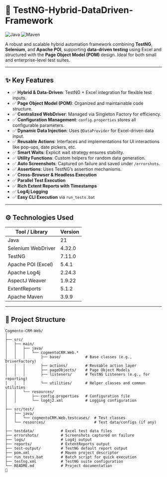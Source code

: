 # 🧪 TestNG-Hybrid-DataDriven-Framework

![Java](https://img.shields.io/badge/java-21-blue)
![Maven](https://img.shields.io/badge/maven-3.9.9-orange)

A robust and scalable hybrid automation framework combining **TestNG**, **Selenium**, and **Apache POI**, supporting **data-driven testing** using Excel and structured with the **Page Object Model (POM)** design. Ideal for both small and enterprise-level test suites.

---

## ✨ Key Features

- ✅ **Hybrid & Data-Driven**: TestNG + Excel integration for flexible test inputs.
- ✅ **Page Object Model (POM)**: Organized and maintainable code structure.
- ✅ **Centralized WebDriver**: Managed via Singleton Factory for efficiency.
- ✅ **Configuration Management**: `config.properties` stores all configurable parameters.
- ✅ **Dynamic Data Injection**: Uses `@DataProvider` for Excel-driven data input.
- ✅ **Reusable Actions**: Interfaces and implementations for UI interactions like pop-ups, date pickers, etc.
- ✅ **Smart Waits**: Explicit wait strategy ensures stability.
- ✅ **Utility Functions**: Custom helpers for random data generation.
- ✅ **Auto Screenshots**: Captured on failure and saved under `/errorshots`.
- ✅ **Assertions**: Uses TestNG’s assertion mechanisms.
- ✅ **Cross-Browser & Headless Execution**
- ✅ **Parallel Test Execution**
- ✅ **Rich Extent Reports with Timestamps**
- ✅ **Log4j Logging**
- ✅ **Easy CLI Execution** via `run_tests.bat`

---

## ⚙️ Technologies Used

| Tool / Library             | Version   |
|---------------------------|-----------|
| Java                      | 21        |
| Selenium WebDriver        | 4.32.0    |
| TestNG                    | 7.11.0    |
| Apache POI (Excel)        | 5.4.1     |
| Apache Log4j              | 2.24.3    |
| AspectJ Weaver            | 1.9.22    |
| ExtentReports             | 5.1.2     |
| Apache Maven              | 3.9.9     |

---

## 📁 Project Structure

```text
Cogmento-CRM-Web/
│
├── src/
│   ├── main/
│   │   ├── java/
│   │   │   └── cogmentoCRM.Web.*
│   │   │       ├── base/           # Base classes (e.g., DriverFactory)
│   │   │       ├── actions/        # Reusable action layer
│   │   │       ├── pageObjects/    # Page Object Models
│   │   │       ├── listeners/      # TestNG Listeners (e.g., for reporting)
│   │   │       └── utilities/      # Helper classes and common utilities
│   │   └── resources/
│   │       ├── config.properties   # Configuration file
│   │       └── log4j2.xml          # Logging configuration
│
├── src/test/
│   ├── java/
│   │   └── cogmentoCRM.Web.testcases/  # Test classes
│   └── resources/                      # Test data/configs (if any)
│
├── testdata/            # Excel test data files
├── errorshots/          # Screenshots captured on failure
├── logs/                # Log4j output
├── reports/             # ExtentReports output
├── test-output/         # TestNG default report output
├── pom.xml              # Maven project descriptor
├── run_tests.bat        # Batch script for quick execution
├── testng.xml           # TestNG suite configuration
└── README.md            # Project documentation
🚀

